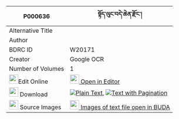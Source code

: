 |P000636|སྟོད་ལུང་བདེ་ཆེན་རྫོང་། 
| --- | --- 
|Alternative Title |
|Author | 
|BDRC ID | W20171
|Creator | Google OCR
|Number of Volumes| 1
|<img width="25" src="https://img.icons8.com/color/25/000000/edit-property.png">Edit Online| [<img width="25" src="https://avatars.githubusercontent.com/u/45091458?s=200&v=4"> Open in Editor](http://editor.openpecha.org/P000636)
|<img width="25" src="https://img.icons8.com/fluent/48/000000/download-2.png"/>  Download | [![](https://img.icons8.com/color/20/000000/txt.png)Plain Text](https://github.com/Openpecha/P000636/releases/download/v1/tolung_dechen_dzong_plain_P000636.zip), [![](https://img.icons8.com/color/20/000000/txt.png)Text with Pagination](https://github.com/Openpecha/P000636/releases/download/v1/tolung_dechen_dzong_pages_P000636.zip)
|<img width="25" src="https://img.icons8.com/plasticine/100/000000/pictures-folder.png"/>  Source Images | [<img width="25" src="https://library.bdrc.io/icons/BUDA-small.svg"> Images of text file open in BUDA](https://library.bdrc.io/show/bdr:W20171)